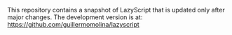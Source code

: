 This repository contains a snapshot of LazyScript that is updated only after major changes. The development version is at: https://github.com/guillermomolina/lazyscript
